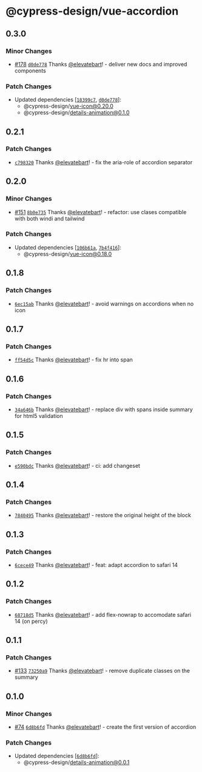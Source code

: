 # @cypress-design/vue-accordion

## 0.3.0

### Minor Changes

- [#178](https://github.com/cypress-io/cypress-design/pull/178) [`d0de778`](https://github.com/cypress-io/cypress-design/commit/d0de77843adb87d8f4804219c6dca8f45b15c650) Thanks [@elevatebart](https://github.com/elevatebart)! - deliver new docs and improved components

### Patch Changes

- Updated dependencies [[`18399c7`](https://github.com/cypress-io/cypress-design/commit/18399c72a52288c67af0935384430d4e4cd24251), [`d0de778`](https://github.com/cypress-io/cypress-design/commit/d0de77843adb87d8f4804219c6dca8f45b15c650)]:
  - @cypress-design/vue-icon@0.20.0
  - @cypress-design/details-animation@0.1.0

## 0.2.1

### Patch Changes

- [`c798320`](https://github.com/cypress-io/cypress-design/commit/c798320236ec41a43eb74be80f407781e980aaf0) Thanks [@elevatebart](https://github.com/elevatebart)! - fix the aria-role of accordion separator

## 0.2.0

### Minor Changes

- [#151](https://github.com/cypress-io/cypress-design/pull/151) [`8b0e735`](https://github.com/cypress-io/cypress-design/commit/8b0e7356eb64a6b3583d3486dda8ecbb11c34cca) Thanks [@elevatebart](https://github.com/elevatebart)! - refactor: use clases compatible with both windi and tailwind

### Patch Changes

- Updated dependencies [[`106b61a`](https://github.com/cypress-io/cypress-design/commit/106b61a97888f956a4c9d235fde5efb4243e1445), [`7b4f416`](https://github.com/cypress-io/cypress-design/commit/7b4f4162a0d150aa8cab7ec239faebb58c39464d)]:
  - @cypress-design/vue-icon@0.18.0

## 0.1.8

### Patch Changes

- [`6ec15ab`](https://github.com/cypress-io/cypress-design/commit/6ec15ab28355dac5cb0fbc55397f192a3fd68e19) Thanks [@elevatebart](https://github.com/elevatebart)! - avoid warnings on accordions when no icon

## 0.1.7

### Patch Changes

- [`ff54d5c`](https://github.com/cypress-io/cypress-design/commit/ff54d5c098bec93083b9c2ecc84439a0d3878f56) Thanks [@elevatebart](https://github.com/elevatebart)! - fix hr into span

## 0.1.6

### Patch Changes

- [`34a646b`](https://github.com/cypress-io/cypress-design/commit/34a646bbb5ae613d3ede0f63ac62c8a6bf31dd82) Thanks [@elevatebart](https://github.com/elevatebart)! - replace div with spans inside summary for html5 validation

## 0.1.5

### Patch Changes

- [`e590bdc`](https://github.com/cypress-io/cypress-design/commit/e590bdc4a1f076e00fd1c5d41c461880fbff53d1) Thanks [@elevatebart](https://github.com/elevatebart)! - ci: add changeset

## 0.1.4

### Patch Changes

- [`7840495`](https://github.com/cypress-io/cypress-design/commit/78404955f8fe1f644a53fe087a9cfa02e7088fce) Thanks [@elevatebart](https://github.com/elevatebart)! - restore the original height of the block

## 0.1.3

### Patch Changes

- [`6cece49`](https://github.com/cypress-io/cypress-design/commit/6cece49fc60db7046df81a3f77e9a696326e55a9) Thanks [@elevatebart](https://github.com/elevatebart)! - feat: adapt accordion to safari 14

## 0.1.2

### Patch Changes

- [`68718d5`](https://github.com/cypress-io/cypress-design/commit/68718d5b75ac8affec83d3af3c849c8288282aa3) Thanks [@elevatebart](https://github.com/elevatebart)! - add flex-nowrap to accomodate safari 14 (on percy)

## 0.1.1

### Patch Changes

- [#133](https://github.com/cypress-io/cypress-design/pull/133) [`73250a9`](https://github.com/cypress-io/cypress-design/commit/73250a9d65a890e4be74009978214f49c64e9fce) Thanks [@elevatebart](https://github.com/elevatebart)! - remove duplicate classes on the summary

## 0.1.0

### Minor Changes

- [#74](https://github.com/cypress-io/cypress-design/pull/74) [`6d8b6fd`](https://github.com/cypress-io/cypress-design/commit/6d8b6fd763b0389d748884c35f4ff6dd73724977) Thanks [@elevatebart](https://github.com/elevatebart)! - create the first version of accordion

### Patch Changes

- Updated dependencies [[`6d8b6fd`](https://github.com/cypress-io/cypress-design/commit/6d8b6fd763b0389d748884c35f4ff6dd73724977)]:
  - @cypress-design/details-animation@0.0.1
